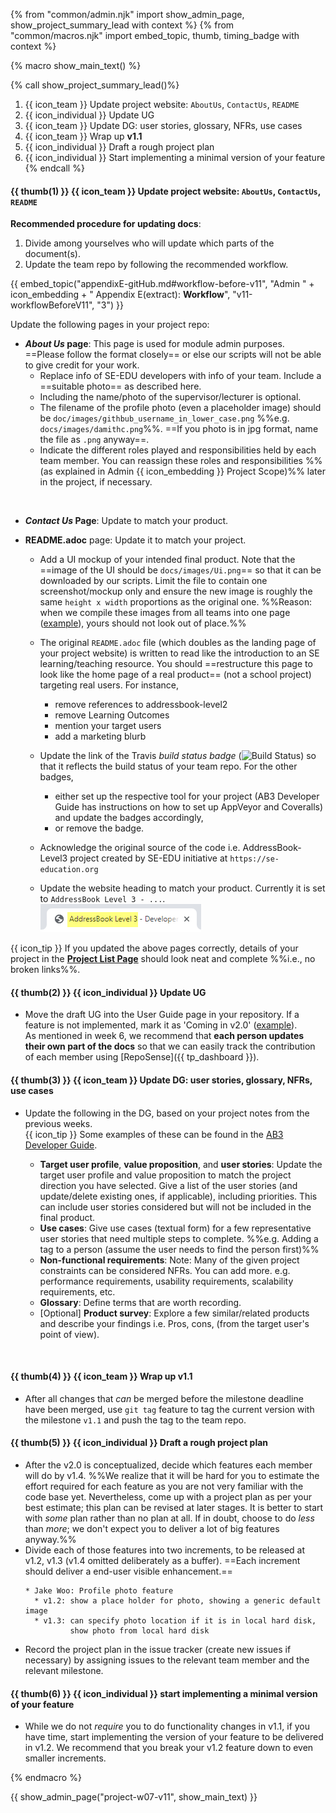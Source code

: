 {% from "common/admin.njk" import show_admin_page, show_project_summary_lead with context %}
{% from "common/macros.njk" import embed_topic, thumb, timing_badge with context %}

{% macro show_main_text() %}
<div id="main">

{% call show_project_summary_lead()%}
1. {{ icon_team }} Update project website: `AboutUs`, `ContactUs`, `README`
1. {{ icon_individual }} Update UG
1. {{ icon_team }} Update DG: user stories, glossary, NFRs, use cases
1. {{ icon_team }} Wrap up **v1.1**
1. {{ icon_individual }} Draft a rough project plan
1. {{ icon_individual }} Start implementing a minimal version of your feature
{% endcall %}

<div id="body">

#### {{ thumb(1) }} {{ icon_team }} Update project website: `AboutUs`, `ContactUs`, `README`

<box type="info">

**Recommended procedure for updating docs**:

1. Divide among yourselves who will update which parts of the document(s).
1. Update the team repo by following the recommended workflow.

{{ embed_topic("appendixE-gitHub.md#workflow-before-v11", "Admin " + icon_embedding + " Appendix E(extract): **Workflow**", "v11-workflowBeforeV11", "3") }}

</box>

Update the following pages in your project repo:

* **_About Us_ page**:
  This page is used for module admin purposes. ==Please follow the format closely== or else our scripts will not be able to give credit for your work.
  * Replace info of SE-EDU developers with info of your team. Include a ==suitable photo== as described <trigger trigger="click" for="modal:mid-v12-photo">here</trigger>.
  * Including the name/photo of the supervisor/lecturer is optional.
  * The filename of the profile photo (even a placeholder image) should be `doc/images/githbub_username_in_lower_case.png` %%e.g. `docs/images/damithc.png`%%. ==If you photo is in jpg format, name the file as `.png` anyway==.
  * Indicate the different roles played and responsibilities held by each team member. You can reassign these <trigger trigger="click" for="modal:midv11-rolesAndResponsibilities">roles and responsibilities %%(as explained in Admin {{ icon_embedding }} Project Scope)%%</trigger> later in the project, if necessary.

<modal large title="Admin {{ icon_embedding }} Choosing a profile photo" id="modal:mid-v12-photo">
  <include src="project-deliverables.md#profile-photo"/>
</modal>

<modal large title="Admin {{ icon_embedding }} Project Scope (extract): roles and responsibilities" id="modal:midv11-rolesAndResponsibilities">
  <include src="project-scope.md#roles"/>
</modal>

* **_Contact Us_ Page**: Update to match your product.

* **README.adoc** page: Update it to match your project.

  * Add a UI mockup of your intended final product.
    Note that the ==image of the UI should be `docs/images/Ui.png`== so that it can be downloaded by our scripts. Limit the file to contain one screenshot/mockup only and ensure the new image is roughly the same `height x width` proportions as the original one. %%Reason: when we compile these images from all teams into one page ([example](projectList.html)), yours should not look out of place.%%

  * The original `README.adoc` file (which doubles as the landing page of your project website) is written to read like the introduction to an SE learning/teaching resource. You should ==restructure this page to look like the home page of a real product== (not a school project) targeting real users. For instance,
    * remove references to addressbook-level2
    * remove Learning Outcomes
    * mention your target users
    * add a marketing blurb

  * Update the link of the Travis _build status badge_ (<img src="https://travis-ci.org/se-edu/addressbook-level3.svg?branch=master" alt="Build Status">) so that it reflects the build status of your team repo. For the other badges,
    * either set up the respective tool for your project (AB3 Developer Guide has instructions on how to set up AppVeyor and Coveralls) and update the badges accordingly,
    * or remove the badge.

  * Acknowledge the original source of the code i.e. AddressBook-Level3 project created by SE-EDU initiative at `https://se-education.org`

  * Update the website heading to match your product. Currently it is set to `AddressBook Level 3 - ...`.<br>
    <img src="images/addressBookWebsiteHeading.png" />

<box>

{{ icon_tip }} If you updated the above pages correctly, details of your project in the [**Project List Page**](projectList.html) should look neat and complete %%i.e., no broken links%%.
</box>

#### {{ thumb(2) }} {{ icon_individual }} Update UG

* Move the draft UG into the User Guide page in your repository. If a feature is not implemented, mark it as 'Coming in v2.0' ([example](https://se-edu.github.io/addressbook-level3/UserGuide.html#encrypting-data-files-code-coming-in-v2-0-code)).<br>
  As <trigger trigger="click" for="modal:v11-divideDocs">mentioned in week 6</trigger>, we recommend that **each person updates their own part of the docs** so that we can easily track the contribution of each member using [RepoSense]({{ tp_dashboard }}).

<modal large title="About Dividing Documentation Work" id="modal:v11-divideDocs">
  <include src="project-w06-mid-v11.md#divideDocs"/>
</modal>

#### {{ thumb(3) }} {{ icon_team }} Update DG: user stories, glossary, NFRs, use cases

* Update the following in the DG, based on your project notes from the previous weeks.<br>
  {{ icon_tip }} Some examples of these can be found in the [AB3 Developer Guide](https://se-edu.github.io/addressbook-level3/DeveloperGuide.html#product-scope).

  * **Target user profile**, **value proposition**, and <trigger trigger="click" for="modal:v10-userstories">**user stories**</trigger>: Update the target user profile and value proposition to match the project direction you have selected. Give a list of the user stories (and update/delete existing ones, if applicable), including priorities. This can include user stories considered but will not be included in the final product.
  * <trigger trigger="click" for="modal:v10-usecases">**Use cases**</trigger>: Give use cases (textual form) for a few representative user stories that need multiple steps to complete. %%e.g. Adding a tag to a person (assume the user needs to find the person first)%%
  * <trigger trigger="click" for="modal:v10-nfr">**Non-functional requirements**</trigger>:
    Note: Many of the given project constraints can be considered NFRs. You can add more. e.g. performance requirements, usability requirements, scalability requirements, etc.
  * <trigger trigger="click" for="modal:v10-glossary">**Glossary**</trigger>: Define terms that are worth recording.
  *  [Optional] <trigger trigger="click" for="modal:v10-prodsurveys">**Product survey**</trigger>: Explore a few similar/related products and describe your findings i.e. Pros, cons, (from the target user's point of view).

<modal large title="Textbook {{ icon_embedding }} Specifying Requirements → Use Cases" id="modal:v10-usecases">
  <include src="../book/specifyingRequirements/useCases/introduction/unit-inElsewhere-asFlat.md" boilerplate />
</modal>

<modal large title="Textbook {{ icon_embedding }}" id="modal:v10-nfr">
  <include src="../book/requirements/nonFunctionalRequirements/unit-inElsewhere-asFlat.md" boilerplate/>
</modal>

<modal title="Textbook {{ icon_embedding }}" id="modal:v10-glossary">
  <include src="../book/specifyingRequirements/glossary/what/unit-inElsewhere-asFlat.md" boilerplate/>
</modal>

<modal title="Textbook {{ icon_embedding }}" id="modal:v10-prodsurveys">
  <include src="../book/gatheringRequirements/productSurveys/unit-inElsewhere-asFlat.md" boilerplate/>
</modal>

#### {{ thumb(4) }} {{ icon_team }} Wrap up v1.1


* After all changes that _can_ be merged before the milestone deadline have been merged, use `git tag` feature to tag the current version with the milestone `v1.1` and push the tag to the team repo.


#### {{ thumb(5) }} {{ icon_individual }} Draft a rough project plan

* After the v2.0 is conceptualized, decide which features each member will do by v1.4. %%We realize that it will be hard for you to estimate the effort required for each feature as you are not very familiar with the code base yet. Nevertheless, come up with a project plan as per your best estimate; this plan can be revised at later stages. It is better to start with _some_ plan rather than no plan at all. If in doubt, choose to do _less_ than _more_; we don't expect you to deliver a lot of big features anyway.%%
* Divide each of those features into two increments, to be released at v1.2, v1.3 (v1.4 omitted deliberately as a buffer). ==Each increment should deliver a end-user visible enhancement.==
  ```
  * Jake Woo: Profile photo feature
    * v1.2: show a place holder for photo, showing a generic default image
    * v1.3: can specify photo location if it is in local hard disk,
            show photo from local hard disk
  ```
* Record the project plan in the issue tracker (create new issues if necessary) by assigning issues to the relevant team member and the relevant milestone.

#### {{ thumb(6) }} {{ icon_individual }} start implementing a minimal version of your feature

* While we do not _require_ you to do functionality changes in v1.1, if you have time, start implementing the version of your feature to be delivered in v1.2. We recommend that you break your v1.2 feature down to even smaller increments.


</div>
</div>
{% endmacro %}

{{ show_admin_page("project-w07-v11", show_main_text) }}